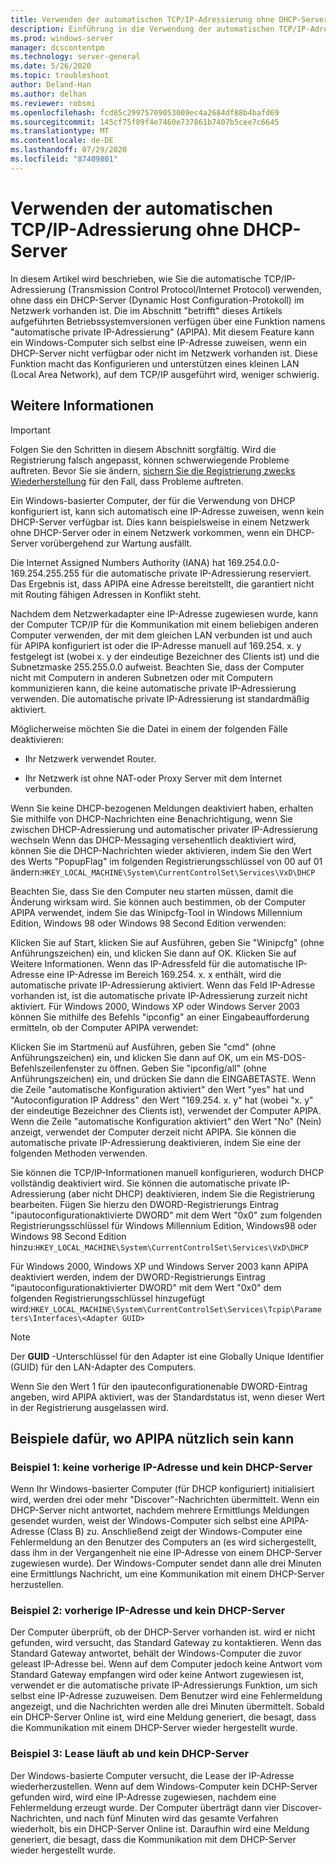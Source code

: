 ```yaml
---
title: Verwenden der automatischen TCP/IP-Adressierung ohne DHCP-Server
description: Einführung in die Verwendung der automatischen TCP/IP-Adressierung ohne DHCP-Server.
ms.prod: windows-server
manager: dcscontentpm
ms.technology: server-general
ms.date: 5/26/2020
ms.topic: troubleshoot
author: Deland-Han
ms.author: delhan
ms.reviewer: robsmi
ms.openlocfilehash: fcd85c29975709053009ec4a2684df88b4bafd69
ms.sourcegitcommit: 145cf75f89f4e7460e737861b7407b5cee7c6645
ms.translationtype: MT
ms.contentlocale: de-DE
ms.lasthandoff: 07/29/2020
ms.locfileid: "87409801"
---
```

# <a name="how-to-use-automatic-tcpip-addressing-without-a-dhcp-server"></a>Verwenden der automatischen TCP/IP-Adressierung ohne DHCP-Server

In diesem Artikel wird beschrieben, wie Sie die automatische TCP/IP-Adressierung (Transmission Control Protocol/Internet Protocol) verwenden, ohne dass ein DHCP-Server (Dynamic Host Configuration-Protokoll) im Netzwerk vorhanden ist. Die im Abschnitt "betrifft" dieses Artikels aufgeführten Betriebssystemversionen verfügen über eine Funktion namens "automatische private IP-Adressierung" (APIPA). Mit diesem Feature kann ein Windows-Computer sich selbst eine IP-Adresse zuweisen, wenn ein DHCP-Server nicht verfügbar oder nicht im Netzwerk vorhanden ist. Diese Funktion macht das Konfigurieren und unterstützen eines kleinen LAN (Local Area Network), auf dem TCP/IP ausgeführt wird, weniger schwierig.

## <a name="more-information"></a>Weitere Informationen

> [!IMPORTANT]
> Folgen Sie den Schritten in diesem Abschnitt sorgfältig. Wird die Registrierung falsch angepasst, können schwerwiegende Probleme auftreten. Bevor Sie sie ändern, [sichern Sie die Registrierung zwecks Wiederherstellung](https://support.microsoft.com/help/322756) für den Fall, dass Probleme auftreten.

Ein Windows-basierter Computer, der für die Verwendung von DHCP konfiguriert ist, kann sich automatisch eine IP-Adresse zuweisen, wenn kein DHCP-Server verfügbar ist. Dies kann beispielsweise in einem Netzwerk ohne DHCP-Server oder in einem Netzwerk vorkommen, wenn ein DHCP-Server vorübergehend zur Wartung ausfällt.

Die Internet Assigned Numbers Authority (IANA) hat 169.254.0.0-169.254.255.255 für die automatische private IP-Adressierung reserviert. Das Ergebnis ist, dass APIPA eine Adresse bereitstellt, die garantiert nicht mit Routing fähigen Adressen in Konflikt steht.

Nachdem dem Netzwerkadapter eine IP-Adresse zugewiesen wurde, kann der Computer TCP/IP für die Kommunikation mit einem beliebigen anderen Computer verwenden, der mit dem gleichen LAN verbunden ist und auch für APIPA konfiguriert ist oder die IP-Adresse manuell auf 169.254. x. y festgelegt ist (wobei x. y der eindeutige Bezeichner des Clients ist) und die Subnetzmaske 255.255.0.0 aufweist. Beachten Sie, dass der Computer nicht mit Computern in anderen Subnetzen oder mit Computern kommunizieren kann, die keine automatische private IP-Adressierung verwenden. Die automatische private IP-Adressierung ist standardmäßig aktiviert.

Möglicherweise möchten Sie die Datei in einem der folgenden Fälle deaktivieren:

- Ihr Netzwerk verwendet Router.

- Ihr Netzwerk ist ohne NAT-oder Proxy Server mit dem Internet verbunden.

Wenn Sie keine DHCP-bezogenen Meldungen deaktiviert haben, erhalten Sie mithilfe von DHCP-Nachrichten eine Benachrichtigung, wenn Sie zwischen DHCP-Adressierung und automatischer privater IP-Adressierung wechseln Wenn das DHCP-Messaging versehentlich deaktiviert wird, können Sie die DHCP-Nachrichten wieder aktivieren, indem Sie den Wert des Werts "PopupFlag" im folgenden Registrierungsschlüssel von 00 auf 01 ändern:`HKEY_LOCAL_MACHINE\System\CurrentControlSet\Services\VxD\DHCP`

Beachten Sie, dass Sie den Computer neu starten müssen, damit die Änderung wirksam wird. Sie können auch bestimmen, ob der Computer APIPA verwendet, indem Sie das Winipcfg-Tool in Windows Millennium Edition, Windows 98 oder Windows 98 Second Edition verwenden:

Klicken Sie auf Start, klicken Sie auf Ausführen, geben Sie "Winipcfg" (ohne Anführungszeichen) ein, und klicken Sie dann auf OK. Klicken Sie auf Weitere Informationen. Wenn das IP-Adressfeld für die automatische IP-Adresse eine IP-Adresse im Bereich 169.254. x. x enthält, wird die automatische private IP-Adressierung aktiviert. Wenn das Feld IP-Adresse vorhanden ist, ist die automatische private IP-Adressierung zurzeit nicht aktiviert.
Für Windows 2000, Windows XP oder Windows Server 2003 können Sie mithilfe des Befehls "ipconfig" an einer Eingabeaufforderung ermitteln, ob der Computer APIPA verwendet:

Klicken Sie im Startmenü auf Ausführen, geben Sie "cmd" (ohne Anführungszeichen) ein, und klicken Sie dann auf OK, um ein MS-DOS-Befehlszeilenfenster zu öffnen. Geben Sie "ipconfig/all" (ohne Anführungszeichen) ein, und drücken Sie dann die EINGABETASTE. Wenn die Zeile "automatische Konfiguration aktiviert" den Wert "yes" hat und "Autoconfiguration IP Address" den Wert "169.254. x. y" hat (wobei "x. y" der eindeutige Bezeichner des Clients ist), verwendet der Computer APIPA. Wenn die Zeile "automatische Konfiguration aktiviert" den Wert "No" (Nein) anzeigt, verwendet der Computer derzeit nicht APIPA.
Sie können die automatische private IP-Adressierung deaktivieren, indem Sie eine der folgenden Methoden verwenden.

Sie können die TCP/IP-Informationen manuell konfigurieren, wodurch DHCP vollständig deaktiviert wird. Sie können die automatische private IP-Adressierung (aber nicht DHCP) deaktivieren, indem Sie die Registrierung bearbeiten. Fügen Sie hierzu den DWORD-Registrierungs Eintrag "ipautoconfigurationaktivierte DWORD" mit dem Wert "0x0" zum folgenden Registrierungsschlüssel für Windows Millennium Edition, Windows98 oder Windows 98 Second Edition hinzu:`HKEY_LOCAL_MACHINE\System\CurrentControlSet\Services\VxD\DHCP`

Für Windows 2000, Windows XP und Windows Server 2003 kann APIPA deaktiviert werden, indem der DWORD-Registrierungs Eintrag "ipautoconfigurationaktivierter DWORD" mit dem Wert "0x0" dem folgenden Registrierungsschlüssel hinzugefügt wird:`HKEY_LOCAL_MACHINE\System\CurrentControlSet\Services\Tcpip\Parameters\Interfaces\<Adapter GUID>`
> [!NOTE]
> Der **GUID** -Unterschlüssel für den Adapter ist eine Globally Unique Identifier (GUID) für den LAN-Adapter des Computers.

Wenn Sie den Wert 1 für den ipauteconfigurationenable DWORD-Eintrag angeben, wird APIPA aktiviert, was der Standardstatus ist, wenn dieser Wert in der Registrierung ausgelassen wird.

## <a name="examples-of-where-apipa-may-be-useful"></a>Beispiele dafür, wo APIPA nützlich sein kann

### <a name="example-1-no-previous-ip-address-and-no-dhcp-server"></a>Beispiel 1: keine vorherige IP-Adresse und kein DHCP-Server

Wenn Ihr Windows-basierter Computer (für DHCP konfiguriert) initialisiert wird, werden drei oder mehr "Discover"-Nachrichten übermittelt. Wenn ein DHCP-Server nicht antwortet, nachdem mehrere Ermittlungs Meldungen gesendet wurden, weist der Windows-Computer sich selbst eine APIPA-Adresse (Class B) zu. Anschließend zeigt der Windows-Computer eine Fehlermeldung an den Benutzer des Computers an (es wird sichergestellt, dass ihm in der Vergangenheit nie eine IP-Adresse von einem DHCP-Server zugewiesen wurde). Der Windows-Computer sendet dann alle drei Minuten eine Ermittlungs Nachricht, um eine Kommunikation mit einem DHCP-Server herzustellen.

### <a name="example-2-previous-ip-address-and-no-dhcp-server"></a>Beispiel 2: vorherige IP-Adresse und kein DHCP-Server

Der Computer überprüft, ob der DHCP-Server vorhanden ist. wird er nicht gefunden, wird versucht, das Standard Gateway zu kontaktieren. Wenn das Standard Gateway antwortet, behält der Windows-Computer die zuvor geleast IP-Adresse bei. Wenn auf dem Computer jedoch keine Antwort vom Standard Gateway empfangen wird oder keine Antwort zugewiesen ist, verwendet er die automatische private IP-Adressierungs Funktion, um sich selbst eine IP-Adresse zuzuweisen. Dem Benutzer wird eine Fehlermeldung angezeigt, und die Nachrichten werden alle drei Minuten übermittelt. Sobald ein DHCP-Server Online ist, wird eine Meldung generiert, die besagt, dass die Kommunikation mit einem DHCP-Server wieder hergestellt wurde.

### <a name="example-3-lease-expires-and-no-dhcp-server"></a>Beispiel 3: Lease läuft ab und kein DHCP-Server

Der Windows-basierte Computer versucht, die Lease der IP-Adresse wiederherzustellen. Wenn auf dem Windows-Computer kein DCHP-Server gefunden wird, wird eine IP-Adresse zugewiesen, nachdem eine Fehlermeldung erzeugt wurde. Der Computer überträgt dann vier Discover-Nachrichten, und nach fünf Minuten wird das gesamte Verfahren wiederholt, bis ein DHCP-Server Online ist. Daraufhin wird eine Meldung generiert, die besagt, dass die Kommunikation mit dem DHCP-Server wieder hergestellt wurde.
